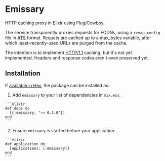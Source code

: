 # Emissary

HTTP caching proxy in Elixir using Plug/Cowboy.

The service transparently proxies requests for FQDNs, using a `remap.config` file in [ATS](https://docs.trafficserver.apache.org/en/latest/admin-guide/files/remap.config.en.html) format. Requets are cached up to a max_bytes variable, after which least-recently-used URLs are purged from the cache.

The intention is to implement [HTTP/1.1](https://tools.ietf.org/html/rfc2616#section-13) caching, but it's not yet implemented. Headers and response codes aren't even preserved yet.

## Installation

If [available in Hex](https://hex.pm/docs/publish), the package can be installed as:

  1. Add `emissary` to your list of dependencies in `mix.exs`:

    ```elixir
    def deps do
      [{:emissary, "~> 0.1.0"}]
    end
    ```

  2. Ensure `emissary` is started before your application:

    ```elixir
    def application do
      [applications: [:emissary]]
    end
    ```

